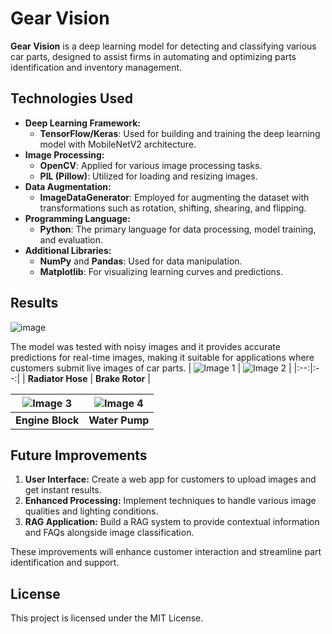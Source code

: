 # Gear Vision

**Gear Vision** is a deep learning model for detecting and classifying various car parts, designed to assist firms in automating and optimizing parts identification and inventory management.

## Technologies Used

- **Deep Learning Framework:**
  - **TensorFlow/Keras**: Used for building and training the deep learning model with MobileNetV2 architecture.
- **Image Processing:**
  - **OpenCV**: Applied for various image processing tasks.
  - **PIL (Pillow)**: Utilized for loading and resizing images.
- **Data Augmentation:**
  - **ImageDataGenerator**: Employed for augmenting the dataset with transformations such as rotation, shifting, shearing, and flipping.
- **Programming Language:**
  - **Python**: The primary language for data processing, model training, and evaluation.
- **Additional Libraries:**
  - **NumPy** and **Pandas**: Used for data manipulation.
  - **Matplotlib**: For visualizing learning curves and predictions.

## Results

![image](https://github.com/user-attachments/assets/c2bbad8c-9740-40d7-9ec4-ee5573683e05)


The model was tested with noisy images and it provides accurate predictions for real-time images, making it suitable for applications where customers submit live images of car parts.
| ![Image 1](https://github.com/user-attachments/assets/c40577e6-8cc9-4b0e-980f-8a517003d63f) | ![Image 2](https://github.com/user-attachments/assets/123e7684-c657-41a0-99b8-0b8746221b8d) |
|:--:|:--:|
| **Radiator Hose** | **Brake Rotor** |

| ![Image 3](https://github.com/user-attachments/assets/76153ff8-9b5b-4151-9f9e-5a5aef6baa5e) | ![Image 4](https://github.com/user-attachments/assets/fdab70ad-34e6-4b61-8e21-7318a69e17a2) |
|:--:|:--:|
| **Engine Block** | **Water Pump** |







## Future Improvements

1. **User Interface:** Create a web app for customers to upload images and get instant results.
2. **Enhanced Processing:** Implement techniques to handle various image qualities and lighting conditions.
3. **RAG Application:** Build a RAG system to provide contextual information and FAQs alongside image classification.

These improvements will enhance customer interaction and streamline part identification and support.

## License

This project is licensed under the MIT License.

